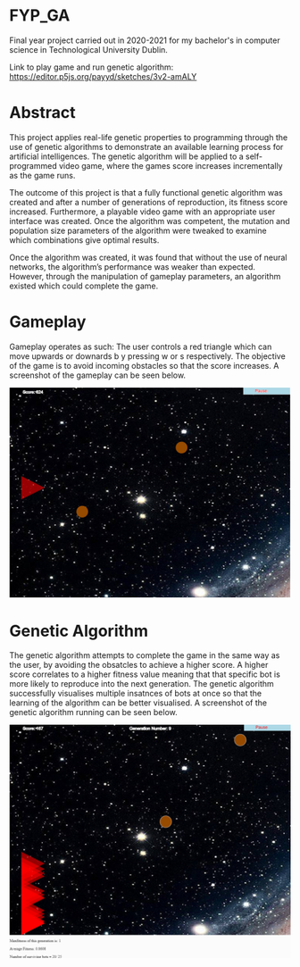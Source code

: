 # FYP_GA
Final year project carried out in 2020-2021 for my bachelor's in computer science in Technological University Dublin.

Link to play game and run genetic algorithm: https://editor.p5js.org/payyd/sketches/3v2-amALY

# Abstract

This project applies real-life genetic properties to programming through the use of genetic algorithms to demonstrate an available learning process for artificial intelligences. The genetic algorithm will be applied to a self-programmed video game, where the games score increases incrementally as the game runs.

The outcome of this project is that a fully functional genetic algorithm was created and after a number of generations of reproduction, its fitness score increased. Furthermore, a playable video game with an appropriate user interface was created. Once the algorithm was competent, the mutation and population size parameters of the algorithm were tweaked to examine which combinations give optimal results.

Once the algorithm was created, it was found that without the use of neural networks, the algorithm’s performance was weaker than expected. However, through the manipulation of gameplay parameters, an algorithm existed which could complete the game.

# Gameplay

Gameplay operates as such: The user controls a red triangle which can move upwards or downards b y pressing w or s respectively. The objective of the game is to avoid incoming obstacles so that the score increases. A screenshot of the gameplay can be seen below.



![Sketch](gameplay.png)


# Genetic Algorithm

The genetic algorithm attempts to complete the game in the same way as the user, by avoiding the obsatcles to achieve a higher score. A higher score correlates to a higher fitness value meaning that that specific bot is more likely to reproduce into the next generation. The genetic algorithm successfully visualises multiple insatnces of bots at once so that the learning of the algorithm can be better visualised. A screenshot of the genetic algorithm running can be seen below. 



![Sketch](ga.png)
